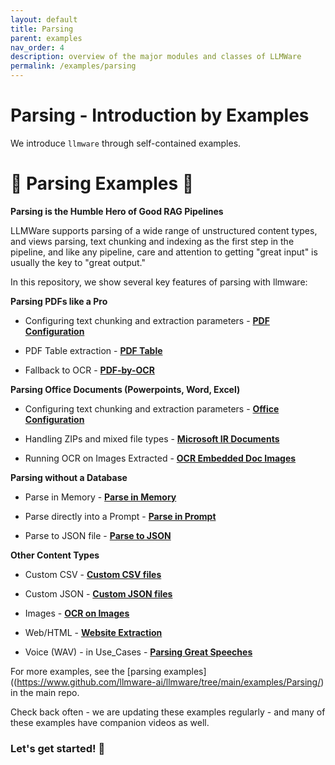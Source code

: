 ```yaml
---
layout: default
title: Parsing
parent: examples
nav_order: 4
description: overview of the major modules and classes of LLMWare  
permalink: /examples/parsing
---
```

# Parsing - Introduction by Examples
We introduce ``llmware`` through self-contained examples.


🚀 Parsing Examples  🚀  
===============

**Parsing is the Humble Hero of Good RAG Pipelines**    

LLMWare supports parsing of a wide range of unstructured content types, and views parsing, text chunking and indexing as the first step in the pipeline, and like any pipeline, care and attention to getting "great input" is usually the key to "great output."  

In this repository, we show several key features of parsing with llmware:  


**Parsing PDFs like a Pro**  

- Configuring text chunking and extraction parameters - [**PDF Configuration**](https://www.github.com/llmware-ai/llmware/tree/main/examples/Parsing/pdf_parser_new_configs.py)  

- PDF Table extraction - [**PDF Table**](https://www.github.com/llmware-ai/llmware/tree/main/examples/Parsing/pdf_table_extraction.py)  

- Fallback to OCR - [**PDF-by-OCR**](https://www.github.com/llmware-ai/llmware/tree/main/examples/Parsing/parse_pdf_by_ocr.py)  


**Parsing Office Documents (Powerpoints, Word, Excel)**  

- Configuring text chunking and extraction parameters - [**Office Configuration**](https://www.github.com/llmware-ai/llmware/tree/main/examples/Parsing/office_parser_new_configs.py)  

- Handling ZIPs and mixed file types - [**Microsoft IR Documents**](https://www.github.com/llmware-ai/llmware/tree/main/examples/Parsing/parsing_microsoft_ir_docs.py)  

- Running OCR on Images Extracted - [**OCR Embedded Doc Images**](https://www.github.com/llmware-ai/llmware/tree/main/examples/Parsing/ocr_embedded_doc_images.py)  


**Parsing without a Database**  

- Parse in Memory - [**Parse in Memory**](https://www.github.com/llmware-ai/llmware/tree/main/examples/Parsing/parse_in_memory.py)  

- Parse directly into a Prompt - [**Parse in Prompt**](https://www.github.com/llmware-ai/llmware/tree/main/examples/Parsing/parse_into_prompt.py)  

- Parse to JSON file - [**Parse to JSON**](https://www.github.com/llmware-ai/llmware/tree/main/examples/main/examples/Parsing/parse_to_json.py)  


**Other Content Types**  

- Custom CSV - [**Custom CSV files**](https://www.github.com/llmware-ai/llmware/tree/main/examples/Parsing/parse_csv_custom.py)  

- Custom JSON - [**Custom JSON files**](https://www.github.com/llmware-ai/llmware/tree/main/examples/Parsing/parse_jsonl_custom.py)  

- Images - [**OCR on Images**](https://www.github.com/llmware-ai/llmware/tree/main/examples/Parsing/parse_images.py)  

- Web/HTML - [**Website Extraction**](https://www.github.com/llmware-ai/llmware/tree/main/examples/Parsing/parse_web_sources_in_memory.py)  

- Voice (WAV) - in Use_Cases - [**Parsing Great Speeches**](https://www.github.com/llmware-ai/llmware/tree/main/examples/Use_Cases/parsing_great_speeches.py)  

For more examples, see the [parsing examples]((https://www.github.com/llmware-ai/llmware/tree/main/examples/Parsing/) in the main repo.   

Check back often - we are updating these examples regularly - and many of these examples have companion videos as well.  


### **Let's get started!  🚀**


